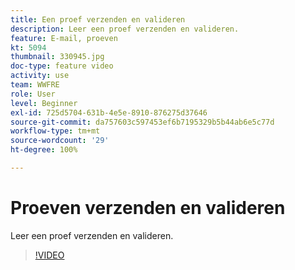 ```yaml
---
title: Een proef verzenden en valideren
description: Leer een proef verzenden en valideren.
feature: E-mail, proeven
kt: 5094
thumbnail: 330945.jpg
doc-type: feature video
activity: use
team: WWFRE
role: User
level: Beginner
exl-id: 725d5704-631b-4e5e-8910-876275d37646
source-git-commit: da757603c597453ef6b7195329b5b44ab6e5c77d
workflow-type: tm+mt
source-wordcount: '29'
ht-degree: 100%

---
```


# Proeven verzenden en valideren

Leer een proef verzenden en valideren.

>[!VIDEO](https://video.tv.adobe.com/v/330945)

